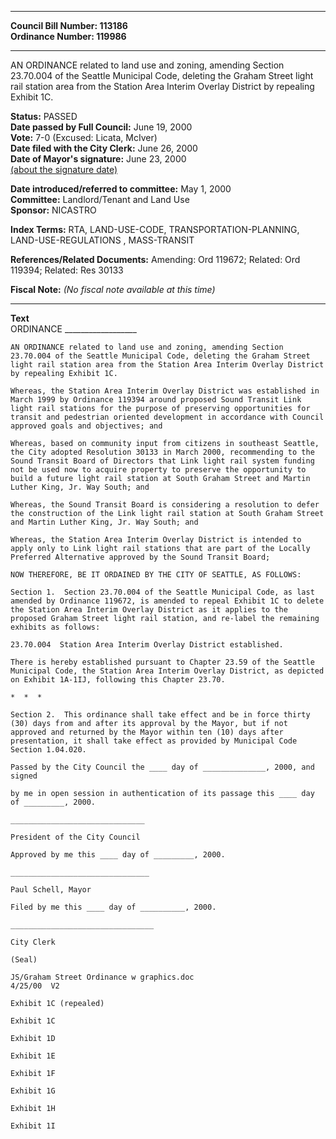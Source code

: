 * * * * *  
  
**Council Bill Number: [](#h0)[](#h2)113186**   
**Ordinance Number: 119986**  
  
* * * * *  
  
AN ORDINANCE related to land use and zoning, amending Section 23.70.004 of the Seattle Municipal Code, deleting the Graham Street light rail station area from the Station Area Interim Overlay District by repealing Exhibit 1C.  
  
**Status:** PASSED   
**Date passed by Full Council:** June 19, 2000   
**Vote:** 7-0 (Excused: Licata, McIver)   
**Date filed with the City Clerk:** June 26, 2000   
**Date of Mayor's signature:** June 23, 2000   
[(about the signature date)](/~public/approvaldate.htm)   
  
  
**Date introduced/referred to committee:** May 1, 2000   
**Committee:** Landlord/Tenant and Land Use   
**Sponsor:** NICASTRO   
  
**Index Terms:** RTA, LAND-USE-CODE, TRANSPORTATION-PLANNING, LAND-USE-REGULATIONS , MASS-TRANSIT  
  
**References/Related Documents:** Amending: Ord 119672; Related: Ord 119394; Related: Res 30133  
  
**Fiscal Note:** *(No fiscal note available at this time)*  
  
* * * * *  
  
**Text**  
    ORDINANCE __________________  
  
    AN ORDINANCE related to land use and zoning, amending Section  
    23.70.004 of the Seattle Municipal Code, deleting the Graham Street  
    light rail station area from the Station Area Interim Overlay District  
    by repealing Exhibit 1C.  
  
    Whereas, the Station Area Interim Overlay District was established in  
    March 1999 by Ordinance 119394 around proposed Sound Transit Link  
    light rail stations for the purpose of preserving opportunities for  
    transit and pedestrian oriented development in accordance with Council  
    approved goals and objectives; and  
  
    Whereas, based on community input from citizens in southeast Seattle,  
    the City adopted Resolution 30133 in March 2000, recommending to the  
    Sound Transit Board of Directors that Link light rail system funding  
    not be used now to acquire property to preserve the opportunity to  
    build a future light rail station at South Graham Street and Martin  
    Luther King, Jr. Way South; and  
  
    Whereas, the Sound Transit Board is considering a resolution to defer  
    the construction of the Link light rail station at South Graham Street  
    and Martin Luther King, Jr. Way South; and  
  
    Whereas, the Station Area Interim Overlay District is intended to  
    apply only to Link light rail stations that are part of the Locally  
    Preferred Alternative approved by the Sound Transit Board;  
  
    NOW THEREFORE, BE IT ORDAINED BY THE CITY OF SEATTLE, AS FOLLOWS:  
  
    Section 1.  Section 23.70.004 of the Seattle Municipal Code, as last  
    amended by Ordinance 119672, is amended to repeal Exhibit 1C to delete  
    the Station Area Interim Overlay District as it applies to the  
    proposed Graham Street light rail station, and re-label the remaining  
    exhibits as follows:  
  
    23.70.004  Station Area Interim Overlay District established.  
  
    There is hereby established pursuant to Chapter 23.59 of the Seattle  
    Municipal Code, the Station Area Interim Overlay District, as depicted  
    on Exhibit 1A-1IJ, following this Chapter 23.70.  
  
    *  *  *  
  
    Section 2.  This ordinance shall take effect and be in force thirty  
    (30) days from and after its approval by the Mayor, but if not  
    approved and returned by the Mayor within ten (10) days after  
    presentation, it shall take effect as provided by Municipal Code  
    Section 1.04.020.  
  
    Passed by the City Council the ____ day of ______________, 2000, and  
    signed  
  
    by me in open session in authentication of its passage this ____ day  
    of _________, 2000.  
  
    ______________________________  
  
    President of the City Council  
  
    Approved by me this ____ day of _________, 2000.  
  
    _______________________________  
  
    Paul Schell, Mayor  
  
    Filed by me this ____ day of __________, 2000.  
  
    ________________________________  
  
    City Clerk  
  
    (Seal)  
  
    JS/Graham Street Ordinance w graphics.doc  
    4/25/00  V2  
  
    Exhibit 1C (repealed)  
  
    Exhibit 1C  
  
    Exhibit 1D  
  
    Exhibit 1E  
  
    Exhibit 1F  
  
    Exhibit 1G  
  
    Exhibit 1H  
  
    Exhibit 1I  
